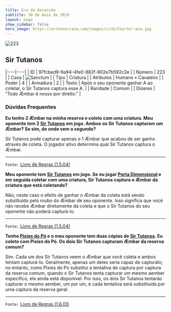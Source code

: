 ```yaml
---
title: Era da Ascensão
subtitle: 30 de maio de 2019
layout: page
show_sidebar: false
hero_image: https://archonarcana.com/images/c/c6/Starter-aoa.jpg
---
```


![223](https://cdn.keyforgegame.com/media/card_front/pt/435_223_3F8X8PH38Q47_pt.png)

## Sir Tutanos

|----|----|
| ID | 97fcbed9-9a94-4fe0-882f-902e7b592c2e |
| Número | 223 |
| Casa | ![Sanctum](https://archonarcana.com/images/thumb/c/c7/Sanctum.png/22px-Sanctum.png "Santuário") |
| Tipo | Criatura |
| Atributos | Humano • Cavaleiro |
| Poder | 4 |
| Armadura | 2 |
| Texto | Após o seu oponente ganhar A ao coletar, o Sir Tutanos captura esse A. |
| Raridade | Comum |
| Dizeres | “Todo Æmbar é nosso por direito.” |

### Dúvidas Frequentes

**Eu tenho 2 Æmbar na minha reserva e coleto com uma criatura.
Meu oponente tem 2 [Sir Tutanos](/aoa/223) em jogo. Ambos os Sir
Tutanos capturam um Æmbar? Se sim, de onde vem o segundo?**

Sir Tutanos pode capturar apenas o 1 Æmbar que acabou de ser ganho
através de coleta. O jogador ativo determina qual Sir Tutanos captura
o Æmbar.

<hr/>

`Fonte:` [Livro de Regras (1.5.04)](https://drive.google.com/open?id=14pM1J8ZR_4hZbGFZt-ArQdAGsHCPEQdE)

**Meu oponente tem [Sir Tutanos](/aoa/223) em jogo. Se eu jogar [Porta Dimensional](/cota/108) e em seguida coletar com uma criatura, Sir
Tutanos captura o Æmbar da criatura que está coletando?**

Não, neste caso o efeito de ganhar o Æmbar da coleta está sendo
substituído pelo roubo do Æmbar de seu oponente. Isso significa que
você não recebe Æmbar diretamente da coleta e que o Sir Tutanos do
seu oponente não poderá capturá-lo.

<hr/>

`Fonte:` [Livro de Regras (1.5.04)](https://drive.google.com/open?id=14pM1J8ZR_4hZbGFZt-ArQdAGsHCPEQdE)

**Tenho [Pixies do Pó](/aoa/362) e o meu oponente tem duas cópias
de [Sir Tutanos](/aoa/223). Eu coleto com Pixies do Pó. Os dois Sir Tutanos
capturam Æmbar da reserva comum?**

Sim. Cada um dos Sir Tutanos veem o Æmbar que você coleta e ambos
tentam capturá-lo. Geralmente, apenas um deles seria capaz de capturálo; no entanto, como Pixies do Po substitui a tentativa de captura por
captura da reserva comum, quando o Sir Tutanos tenta capturar um
mesmo aember específico, ele ainda está disponível. Por isso, os dois Sir Tutanos
tentarão capturar o mesmo aember, um por um, e cada tentativa
será substituida por uma captura da reserva geral.

<hr/>

`Fonte:` [Livro de Regras (1.6.01)](https://drive.google.com/open?id=1YNhLKUC0xfriiMwFYpDu1Go3zPJw6gYo)
